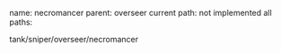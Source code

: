 name: necromancer
parent: overseer
current path: not implemented
all paths:

  tank/sniper/overseer/necromancer
